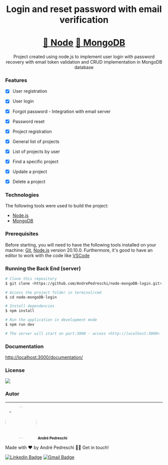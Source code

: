 <h1 align="center">Login and reset password with email verification</h1>

<h1 align="center">
    <a href="https://nodejs.org/en">🔗 Node</a>
    <a href="https://www.mongodb.com/pt-br">🔗 MongoDB</a>
</h1>
<p align="center">Project created using node.js to implement user login with password recovery with email token validation and CRUD implementation in MongoDB database</p>


### Features

- [x] User registration
- [x] User login
- [x] Forgot password - Integration with email server
- [x] Password reset
- [x] Project registration
- [x] General list of projects
- [x] List of projects by user
- [x] Find a specific project
- [x] Update a project
- [x] Delete a project


### Technologies

The following tools were used to build the project:

- [Node.js](https://nodejs.org/en/)
- [MongoDB](https://www.mongodb.com/pt-br)


### Prerequisites

Before starting, you will need to have the following tools installed on your machine:
[Git](https://git-scm.com), [Node.js](https://nodejs.org/en/) version 20.10.0.
Furthermore, it's good to have an editor to work with the code like [VSCode](https://code.visualstudio.com/)

### Running the Back End (server)

```bash
# Clone this repository
$ git clone <https://github.com/AndrePedreschi/node-mongoDB-login.git>

# Access the project folder in terminal/cmd
$ cd node-mongoDB-login

# Install dependencies
$ npm install

# Run the application in development mode
$ npm run dev

# The server will start on port:3000 - access <http://localhost:3000>
```


### Documentation
<http://localhost:3000/documentation/>


### License
<img src="https://img.shields.io/badge/license-MIT-blue" />


### Autor
---
<img style="border-radius: 50%;" src="https://media.licdn.com/dms/image/C4D03AQH_xMFKZ-fBTQ/profile-displayphoto-shrink_400_400/0/1635371730081?e=1710374400&v=beta&t=4Axa_73n4kxnDvS8liMvg564s7ygPhWxluMK0ZdBt4A" width="100px;" alt=""/>
<sub><b>André Pedreschi</b></sub>

Made with ❤️ by André Pedreschi 👋🏽 Get in touch!

[![Linkedin Badge](https://img.shields.io/badge/-André-blue?style=flat-square&logo=Linkedin&logoColor=white&link=https://www.linkedin.com/in/andrepedreschi/)](https://www.linkedin.com/in/andrepedreschi/) 
[![Gmail Badge](https://img.shields.io/badge/-a.pedreschi32@gmail.com-c14438?style=flat-square&logo=Gmail&logoColor=white&link=mailto:a.pedreschi32@gmail.com)](mailto:a.pedreschi32@gmail.com)
